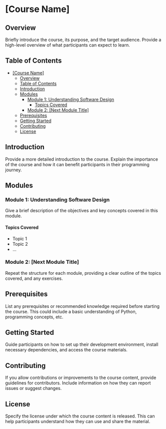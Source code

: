 # [Course Name]

## Overview

Briefly introduce the course, its purpose, and the target audience. Provide a high-level overview of what participants can expect to learn.

## Table of Contents

- [\[Course Name\]](#course-name)
  - [Overview](#overview)
  - [Table of Contents](#table-of-contents)
  - [Introduction](#introduction)
  - [Modules](#modules)
    - [Module 1: Understanding Software Design](#module-1-understanding-software-design)
      - [Topics Covered](#topics-covered)
    - [Module 2: \[Next Module Title\]](#module-2-next-module-title)
  - [Prerequisites](#prerequisites)
  - [Getting Started](#getting-started)
  - [Contributing](#contributing)
  - [License](#license)

## Introduction

Provide a more detailed introduction to the course. Explain the importance of the course and how it can benefit participants in their programming journey.

## Modules

### Module 1: Understanding Software Design

Give a brief description of the objectives and key concepts covered in this module.

#### Topics Covered
- Topic 1
- Topic 2
- ...

### Module 2: [Next Module Title]

Repeat the structure for each module, providing a clear outline of the topics covered, and any exercises.

## Prerequisites

List any prerequisites or recommended knowledge required before starting the course. This could include a basic understanding of Python, programming concepts, etc.

## Getting Started

Guide participants on how to set up their development environment, install necessary dependencies, and access the course materials.

## Contributing

If you allow contributions or improvements to the course content, provide guidelines for contributors. Include information on how they can report issues or suggest changes.

## License

Specify the license under which the course content is released. This can help participants understand how they can use and share the material.
